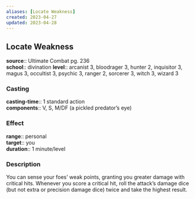 ```yaml
---
aliases: [Locate Weakness]
created: 2023-04-27
updated: 2023-04-28
---
```


## Locate Weakness

**source**:: Ultimate Combat pg. 236  
**school**:: divination
**level**:: arcanist 3, bloodrager 3, hunter 2, inquisitor 3, magus 3, occultist 3, psychic 3, ranger 2, sorcerer 3, witch 3, wizard 3

### Casting

**casting-time**:: 1 standard action  
**components**:: V, S, M/DF (a pickled predator’s eye)

### Effect

**range**:: personal  
**target**:: you  
**duration**:: 1 minute/level

### Description

You can sense your foes’ weak points, granting you greater damage with critical hits. Whenever you score a critical hit, roll the attack’s damage dice (but not extra or precision damage dice) twice and take the highest result.
